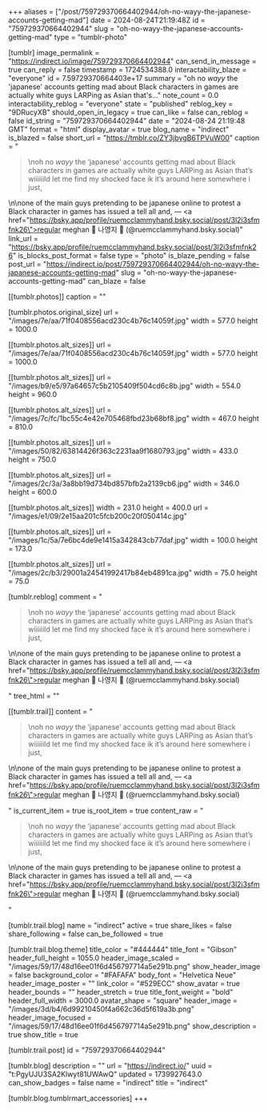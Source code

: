 +++
aliases = ["/post/759729370664402944/oh-no-wayy-the-japanese-accounts-getting-mad"]
date = 2024-08-24T21:19:48Z
id = "759729370664402944"
slug = "oh-no-wayy-the-japanese-accounts-getting-mad"
type = "tumblr-photo"

[tumblr]
image_permalink = "https://indirect.io/image/759729370664402944"
can_send_in_message = true
can_reply = false
timestamp = 1724534388.0
interactability_blaze = "everyone"
id = 7.59729370664403e+17
summary = "oh no *wayy* the 'japanese' accounts getting mad about Black characters in games are actually white guys LARPing as Asian that's..."
note_count = 0.0
interactability_reblog = "everyone"
state = "published"
reblog_key = "9DRucyXB"
should_open_in_legacy = true
can_like = false
can_reblog = false
id_string = "759729370664402944"
date = "2024-08-24 21:19:48 GMT"
format = "html"
display_avatar = true
blog_name = "indirect"
is_blazed = false
short_url = "https://tmblr.co/ZY3jbygB6TPVuW00"
caption = "<blockquote><p>\noh no *wayy* the &lsquo;japanese&rsquo; accounts getting mad about Black characters in games are actually white guys LARPing as Asian that&rsquo;s wiiiiiild let me find my shocked face ik it&rsquo;s around here somewhere i just,</p></blockquote>\n\none of the main guys pretending to be japanese online to protest a Black character in games has issued a tell all and, — <a href=\"https://bsky.app/profile/ruemcclammyhand.bsky.social/post/3l2i3sfmfnk26\">regular meghan 🫧 나영지 🍉 (@ruemcclammyhand.bsky.social)</a>"
link_url = "https://bsky.app/profile/ruemcclammyhand.bsky.social/post/3l2i3sfmfnk26"
is_blocks_post_format = false
type = "photo"
is_blaze_pending = false
post_url = "https://indirect.io/post/759729370664402944/oh-no-wayy-the-japanese-accounts-getting-mad"
slug = "oh-no-wayy-the-japanese-accounts-getting-mad"
can_blaze = false

[[tumblr.photos]]
caption = ""

[tumblr.photos.original_size]
url = "/images/7e/aa/71f0408556acd230c4b76c14059f.jpg"
width = 577.0
height = 1000.0

[[tumblr.photos.alt_sizes]]
url = "/images/7e/aa/71f0408556acd230c4b76c14059f.jpg"
width = 577.0
height = 1000.0

[[tumblr.photos.alt_sizes]]
url = "/images/b9/e5/97a64657c5b2105409f504cd6c8b.jpg"
width = 554.0
height = 960.0

[[tumblr.photos.alt_sizes]]
url = "/images/7c/fc/1bc55c4e42e705468fbd23b68bf8.jpg"
width = 467.0
height = 810.0

[[tumblr.photos.alt_sizes]]
url = "/images/50/82/63814426f363c2231aa9f1680793.jpg"
width = 433.0
height = 750.0

[[tumblr.photos.alt_sizes]]
url = "/images/2c/3a/3a8bb19d734bd857bfb2a2139cb6.jpg"
width = 346.0
height = 600.0

[[tumblr.photos.alt_sizes]]
width = 231.0
height = 400.0
url = "/images/e1/09/2e15aa201c5fcb200c20f050414c.jpg"

[[tumblr.photos.alt_sizes]]
url = "/images/1c/5a/7e6bc4de9e1415a342843cb77daf.jpg"
width = 100.0
height = 173.0

[[tumblr.photos.alt_sizes]]
url = "/images/2c/b3/29001a24541992417b84eb4891ca.jpg"
width = 75.0
height = 75.0

[tumblr.reblog]
comment = "<p><blockquote><p>\noh no *wayy* the ‘japanese’ accounts getting mad about Black characters in games are actually white guys LARPing as Asian that’s wiiiiiild let me find my shocked face ik it’s around here somewhere i just,</p></blockquote>\n\none of the main guys pretending to be japanese online to protest a Black character in games has issued a tell all and, — <a href=\"https://bsky.app/profile/ruemcclammyhand.bsky.social/post/3l2i3sfmfnk26\">regular meghan 🫧 나영지 🍉 (@ruemcclammyhand.bsky.social)</a></p>"
tree_html = ""

[[tumblr.trail]]
content = "<p><blockquote><p>\noh no *wayy* the &lsquo;japanese&rsquo; accounts getting mad about Black characters in games are actually white guys LARPing as Asian that&rsquo;s wiiiiiild let me find my shocked face ik it&rsquo;s around here somewhere i just,</p></blockquote>\n\none of the main guys pretending to be japanese online to protest a Black character in games has issued a tell all and, &mdash; <a href=\"https://bsky.app/profile/ruemcclammyhand.bsky.social/post/3l2i3sfmfnk26\">regular meghan &#129767; &#45208;&#50689;&#51648; &#127817; (@ruemcclammyhand.bsky.social)</a></p>"
is_current_item = true
is_root_item = true
content_raw = "<p><blockquote><p>\noh no *wayy* the ‘japanese’ accounts getting mad about Black characters in games are actually white guys LARPing as Asian that’s wiiiiiild let me find my shocked face ik it’s around here somewhere i just,</p></blockquote>\n\none of the main guys pretending to be japanese online to protest a Black character in games has issued a tell all and, — <a href=\"https://bsky.app/profile/ruemcclammyhand.bsky.social/post/3l2i3sfmfnk26\">regular meghan 🫧 나영지 🍉 (@ruemcclammyhand.bsky.social)</a></p>"

[tumblr.trail.blog]
name = "indirect"
active = true
share_likes = false
share_following = false
can_be_followed = true

[tumblr.trail.blog.theme]
title_color = "#444444"
title_font = "Gibson"
header_full_height = 1055.0
header_image_scaled = "/images/59/17/48d16ee01f6d456797714a5e291b.png"
show_header_image = false
background_color = "#FAFAFA"
body_font = "Helvetica Neue"
header_image_poster = ""
link_color = "#529ECC"
show_avatar = true
header_bounds = ""
header_stretch = true
title_font_weight = "bold"
header_full_width = 3000.0
avatar_shape = "square"
header_image = "/images/3d/b4/6d99210450f4a662c36d5f619a3b.png"
header_image_focused = "/images/59/17/48d16ee01f6d456797714a5e291b.png"
show_description = true
show_title = true

[tumblr.trail.post]
id = "759729370664402944"

[tumblr.blog]
description = ""
url = "https://indirect.io/"
uuid = "t:PgyUJU3SA2Klwyt81UWAwQ"
updated = 1739927643.0
can_show_badges = false
name = "indirect"
title = "indirect"

[tumblr.blog.tumblrmart_accessories]
+++
